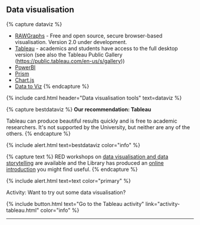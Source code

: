 ## Data visualisation

{% capture dataviz %}
- [RAWGraphs](https://rawgraphs.io) - Free and open source, secure browser-based visualisation. Version 2.0 under development.
- [Tableau](https://public.tableau.com) - academics and students have access to the full desktop version (see also the Tableau Public Gallery (https://public.tableau.com/en-us/s/gallery))
- [PowerBI](https://powerbi.microsoft.com)
- [Prism](https://www.graphpad.com/scientific-software/prism/)
- [Chart.js](https://www.chartjs.org)
- [Data to Viz](https://www.data-to-viz.com/)
{% endcapture %}

{% include card.html header="Data visualisation tools" text=dataviz %}

{% capture bestdataviz %}
**Our recommendation: Tableau**

Tableau can produce beautiful results quickly and is free to academic researchers. It's not supported by the University, but neither are any of the others. 
{% endcapture %}

{% include alert.html text=bestdataviz color="info" %}

{% capture text %}
RED workshops on [data visualisation and data storytelling](https://app.secure.griffith.edu.au/events/category/developing-researcher-training-program) are available and the Library has produced an [online introduction](https://sway.office.com/O9vEKmTmBXPxGOnE) you might find useful.
{% endcapture %}

{% include alert.html text=text color="primary" %}

Activity: Want to try out some data visualisation?

{% include button.html text="Go to the Tableau activity" link="activity-tableau.html" color="info" %}

___
